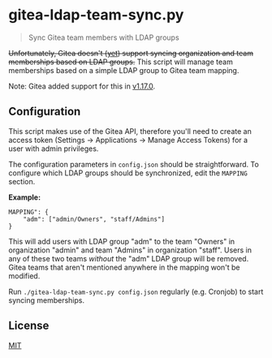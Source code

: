 # gitea-ldap-team-sync.py

> Sync Gitea team members with LDAP groups

~~Unfortunately, Gitea doesn't ([yet](https://github.com/go-gitea/gitea/issues/2121)) support syncing organization and team memberships based on LDAP groups.~~ This script will manage team memberships based on a simple LDAP group to Gitea team mapping.

Note: Gitea added support for this in [v1.17.0](https://github.com/go-gitea/gitea/pull/16299).

## Configuration

This script makes use of the Gitea API, therefore you'll need to create an access token (Settings -> Applications -> Manage Access Tokens) for a user with admin privileges.

The configuration parameters in `config.json` should be straightforward. To configure which LDAP groups should be synchronized, edit the `MAPPING` section.

**Example:**
```
MAPPING": {
	"adm": ["admin/Owners", "staff/Admins"]
}
```

This will add users with LDAP group "adm" to the team "Owners" in organization "admin" and team "Admins" in organization "staff". Users in any of these two teams *without* the "adm" LDAP group will be removed. Gitea teams that aren't mentioned anywhere in the mapping won't be modified.

Run
`./gitea-ldap-team-sync.py config.json` regularly (e.g. Cronjob) to start syncing memberships.

## License

[MIT](LICENSE)
